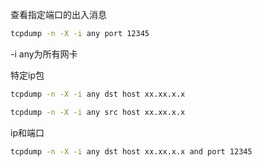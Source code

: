 查看指定端口的出入消息

````bash
tcpdump -n -X -i any port 12345
````

-i any为所有网卡

特定ip包

````bash
tcpdump -n -X -i any dst host xx.xx.x.x
````

````bash
tcpdump -n -X -i any src host xx.xx.x.x
````

ip和端口

````bash
tcpdump -n -X -i any dst host xx.xx.x.x and port 12345
````

